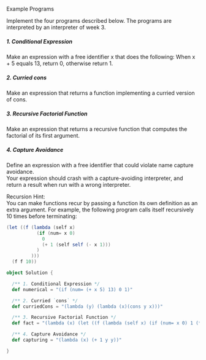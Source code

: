 Example Programs

Implement the four programs described below. The programs are interpreted by an interpreter of week 3.  
##### 1. Conditional Expression  
Make an expression with a free identifier x that does the following: When x + 5 equals 13, return 0, otherwise return 1.  

##### 2. Curried cons  
Make an expression that returns a function implementing a curried version of cons.  

##### 3. Recursive Factorial Function  
Make an expression that returns a recursive function that computes the factorial of its first argument.  

##### 4. Capture Avoidance  
Define an expression with a free identifier that could violate name capture avoidance.   
Your expression should crash with a capture-avoiding interpreter, and return a result when run with a wrong interpreter.  


Recursion Hint:  
You can make functions recur by passing a function its own definition as an extra argument. For example, the following program calls itself recursively 10 times before terminating:   
```scala
(let ((f (lambda (self x) 
           (if (num= x 0)
             0
             (+ 1 (self self (- x 1)))
           )
         )))
  (f f 10))
```


```scala
object Solution {

  /** 1. Conditional Expression */
  def numerical = "(if (num= (+ x 5) 13) 0 1)"

  /** 2. Curried `cons` */
  def curriedCons = "(lambda (y) (lambda (x)(cons y x)))"

  /** 3. Recursive Factorial Function */
  def fact = "(lambda (x) (let ((f (lambda (self x) (if (num= x 0) 1 (* x (self self (- x 1))) ) )))(f f x)))"

  /** 4. Capture Avoidance */
  def capturing = "(lambda (x) (+ 1 y y))"

}


```

